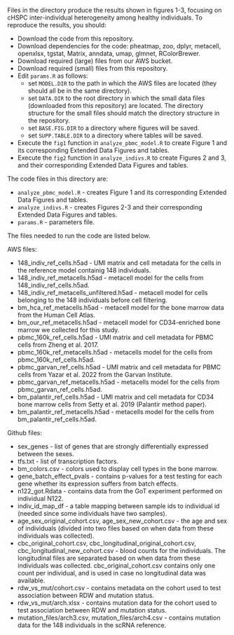 Files in the directory produce the results shown in figures 1-3, focusing on cHSPC inter-individual heterogeneity among healthy individuals.
To reproduce the results, you should:
- Download the code from this repository.
- Download dependencies for the code: pheatmap, zoo, dplyr, metacell, openxlsx, tgstat, Matrix, anndata, umap, glmnet, RColorBrewer.
- Download required (large) files from our AWS bucket.
- Download required (small) files from this repository.
- Edit `params.R` as follows:
  - set `MODEL.DIR` to the path in which the AWS files are located (they should all be in the same directory).
  - set `DATA.DIR` to the root directory in which the small data files (downloaded from this repository) are located. The directory structure for the small files should match the directory structure in the repository.
  - set `BASE.FIG.DIR` to a directory where figures will be saved.
  - set `SUPP.TABLE.DIR` to a directory where tables will be saved.
- Execute the `fig1` function in `analyze_pbmc_model.R` to create Figure 1 and its corresponding Extended Data Figures and tables.
- Execute the `fig2` function in `analyze_indivs.R` to create Figures 2 and 3, and their corresponding Extended Data Figures and tables.


The code files in this directory are:
- `analyze_pbmc_model.R` - creates Figure 1 and its corresponding Extended Data Figures and tables.
- `analyze_indivs.R` - creates Figures 2-3 and their corresponding Extended Data Figures and tables.
- `params.R` - parameters file.

The files needed to run the code are listed below.

AWS files:
- 148_indiv_ref_cells.h5ad - UMI matrix and cell metadata for the cells in the reference model containig 148 individuals.
- 148_indiv_ref_metacells.h5ad - metacell model for the cells from 148_indiv_ref_cells.h5ad.
- 148_indiv_ref_metacells_unfiltered.h5ad - metacell model for cells belonging to the 148 individuals before cell filtering.
- bm_hca_ref_metacells.h5ad - metacell model for the bone marrow data from the Human Cell Atlas.
- bm_our_ref_metacells.h5ad - metacell model for CD34-enriched bone marrow we collected for this study.
- pbmc_160k_ref_cells.h5ad - UMI matrix and cell metadata for PBMC cells from Zheng et al. 2017.
- pbmc_160k_ref_metacells.h5ad - metacells model for the cells from pbmc_160k_ref_cells.h5ad.
- pbmc_garvan_ref_cells.h5ad - UMI matrix and cell metadata for PBMC cells from Yazar et al. 2022 from the Garvan Institute.
- pbmc_garvan_ref_metacells.h5ad - metacells model for the cells from pbmc_garvan_ref_cells.h5ad.
- bm_palantir_ref_cells.h5ad - UMI matrix and cell metadata for CD34 bone marrow cells from Setty et al. 2019 (Palantir method paper).
- bm_palantir_ref_metacells.h5ad - metacells model for the cells from bm_palantir_ref_cells.h5ad.

Github files:
- sex_genes - list of genes that are strongly differentially expressed between the sexes.
- tfs.txt - list of transcription factors.
- bm_colors.csv - colors used to display cell types in the bone marrow.
- gene_batch_effect_pvals - contains p-values for a test testing for each gene whether its expression suffers from batch effects.
- n122_got.Rdata - contains data from the GoT experiment performed on individual N122.
- indiv_id_map_df - a table mapping between sample ids to individual id (needed since some individuals have two samples).
- age_sex_original_cohort.csv, age_sex_new_cohort.csv - the age and sex of individuals (divided into two files based on when data from these individuals was collected).
- cbc_original_cohort.csv, cbc_longitudinal_original_cohort.csv, cbc_longitudinal_new_cohort.csv - blood counts for the individuals. The longitudinal files are separated based on when data from these individuals was collected. cbc_original_cohort.csv contains only one count per individual, and is used in case no longitudinal data was available.
- rdw_vs_mut/cohort.csv - contains metadata on the cohort used to test association between RDW and mutation status.
- rdw_vs_mut/arch.xlsx - contains mutation data for the cohort used to test association between RDW and mutation status.
- mutation_files/arch3.csv, mutation_files/arch4.csv - contains mutation data for the 148 individuals in the scRNA reference.
